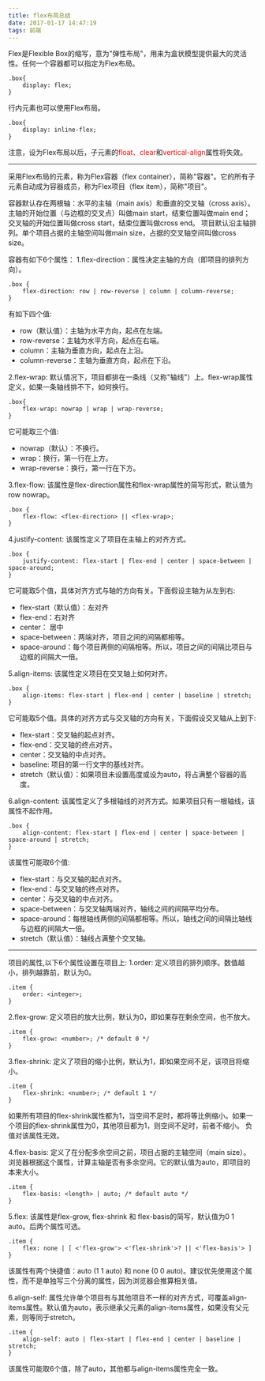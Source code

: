 ```yaml
---
title: flex布局总结
date: 2017-01-17 14:47:19
tags: 前端
---
```

Flex是Flexible Box的缩写，意为"弹性布局"，用来为盒状模型提供最大的灵活性。任何一个容器都可以指定为Flex布局。
```
.box{
    display: flex;
}
```
行内元素也可以使用Flex布局。
```
.box{
    display: inline-flex;
}
```
注意，设为Flex布局以后，子元素的<font color="red">float、clear</font>和<font color="red">vertical-align</font>属性将失效。
***
采用Flex布局的元素，称为Flex容器（flex container），简称"容器"。它的所有子元素自动成为容器成员，称为Flex项目（flex item），简称"项目"。

容器默认存在两根轴：水平的主轴（main axis）和垂直的交叉轴（cross axis）。主轴的开始位置（与边框的交叉点）叫做main start，结束位置叫做main end；交叉轴的开始位置叫做cross start，结束位置叫做cross end。
项目默认沿主轴排列。单个项目占据的主轴空间叫做main size，占据的交叉轴空间叫做cross size。

容器有如下6个属性：
1.flex-direction：属性决定主轴的方向（即项目的排列方向）。
```
.box {
    flex-direction: row | row-reverse | column | column-reverse;
}
```
有如下四个值:
- row（默认值）：主轴为水平方向，起点在左端。
- row-reverse：主轴为水平方向，起点在右端。
- column：主轴为垂直方向，起点在上沿。
- column-reverse：主轴为垂直方向，起点在下沿。

2.flex-wrap: 默认情况下，项目都排在一条线（又称"轴线"）上。flex-wrap属性定义，如果一条轴线排不下，如何换行。
```
.box{
    flex-wrap: nowrap | wrap | wrap-reverse;
}
```
它可能取三个值:
- nowrap（默认）：不换行。
- wrap：换行，第一行在上方。
- wrap-reverse：换行，第一行在下方。

3.flex-flow: 该属性是flex-direction属性和flex-wrap属性的简写形式，默认值为row nowrap。
```
.box {
    flex-flow: <flex-direction> || <flex-wrap>;
}
```
4.justify-content: 该属性定义了项目在主轴上的对齐方式。
```
.box {
    justify-content: flex-start | flex-end | center | space-between | space-around;
}
```
它可能取5个值，具体对齐方式与轴的方向有关。下面假设主轴为从左到右:
- flex-start（默认值）：左对齐
- flex-end：右对齐
- center： 居中
- space-between：两端对齐，项目之间的间隔都相等。
- space-around：每个项目两侧的间隔相等。所以，项目之间的间隔比项目与边框的间隔大一倍。

5.align-items: 该属性定义项目在交叉轴上如何对齐。
```
.box {
    align-items: flex-start | flex-end | center | baseline | stretch;
}
```
它可能取5个值。具体的对齐方式与交叉轴的方向有关，下面假设交叉轴从上到下:
- flex-start：交叉轴的起点对齐。
- flex-end：交叉轴的终点对齐。
- center：交叉轴的中点对齐。
- baseline: 项目的第一行文字的基线对齐。
- stretch（默认值）：如果项目未设置高度或设为auto，将占满整个容器的高度。

6.align-content: 该属性定义了多根轴线的对齐方式。如果项目只有一根轴线，该属性不起作用。
```
.box {
    align-content: flex-start | flex-end | center | space-between | space-around | stretch;
}
```
该属性可能取6个值:
- flex-start：与交叉轴的起点对齐。
- flex-end：与交叉轴的终点对齐。
- center：与交叉轴的中点对齐。
- space-between：与交叉轴两端对齐，轴线之间的间隔平均分布。
- space-around：每根轴线两侧的间隔都相等。所以，轴线之间的间隔比轴线与边框的间隔大一倍。
- stretch（默认值）：轴线占满整个交叉轴。
***
项目的属性,以下6个属性设置在项目上:
1.order: 定义项目的排列顺序。数值越小，排列越靠前，默认为0。
```
.item {
    order: <integer>;
}
```
2.flex-grow: 定义项目的放大比例，默认为0，即如果存在剩余空间，也不放大。
```
.item {
    flex-grow: <number>; /* default 0 */
}
```
3.flex-shrink: 定义了项目的缩小比例，默认为1，即如果空间不足，该项目将缩小。
```
.item {
    flex-shrink: <number>; /* default 1 */
}
```
如果所有项目的flex-shrink属性都为1，当空间不足时，都将等比例缩小。如果一个项目的flex-shrink属性为0，其他项目都为1，则空间不足时，前者不缩小。
负值对该属性无效。

4.flex-basis: 定义了在分配多余空间之前，项目占据的主轴空间（main size）。浏览器根据这个属性，计算主轴是否有多余空间。它的默认值为auto，即项目的本来大小。
```
.item {
    flex-basis: <length> | auto; /* default auto */
}
```
5.flex: 该属性是flex-grow, flex-shrink 和 flex-basis的简写，默认值为0 1 auto。后两个属性可选。
```
.item {
    flex: none | [ <'flex-grow'> <'flex-shrink'>? || <'flex-basis'> ]
}
```
该属性有两个快捷值：auto (1 1 auto) 和 none (0 0 auto)。建议优先使用这个属性，而不是单独写三个分离的属性，因为浏览器会推算相关值。

6.align-self: 属性允许单个项目有与其他项目不一样的对齐方式，可覆盖align-items属性。默认值为auto，表示继承父元素的align-items属性，如果没有父元素，则等同于stretch。
```
.item {
    align-self: auto | flex-start | flex-end | center | baseline | stretch;
}
```
该属性可能取6个值，除了auto，其他都与align-items属性完全一致。

